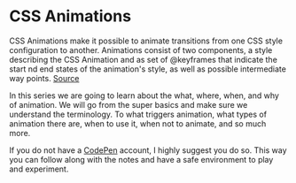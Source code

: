 # CSS Animations

CSS Animations make it possible to animate transitions from one CSS style configuration to another. Animations consist of two components, a style describing the CSS Animation and as set of @keyframes that indicate the start nd end states of the animation's style, as well as possible intermediate way points. [Source](https://developer.mozilla.org/en-US/docs/Web/CSS/CSS_Animations/Using_CSS_animations) 

In this series we are going to learn about the what, where, when, and why of animation. We will go from the super basics and make sure we understand the terminology. To what triggers animation, what types of animation there are, when to use it, when not to animate, and so much more. 

If you do not have a [CodePen](http://codepen.io/) account, I highly suggest you do so. This way you can follow along with the notes and have a safe environment to play and experiment. 